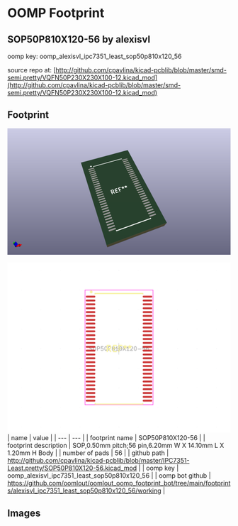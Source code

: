 # OOMP Footprint  
## SOP50P810X120-56  by alexisvl  
  
oomp key: oomp_alexisvl_ipc7351_least_sop50p810x120_56  
  
source repo at: [http://github.com/cpavlina/kicad-pcblib/blob/master/smd-semi.pretty/VQFN50P230X230X100-12.kicad_mod](http://github.com/cpavlina/kicad-pcblib/blob/master/smd-semi.pretty/VQFN50P230X230X100-12.kicad_mod)  
## Footprint  
  
[![working_kicad_pcb_3d.png](working_kicad_pcb_3d_600.png)](working_kicad_pcb_3d.png)  
  
[![working.png](working_600.png)](working.png)  
| name | value | 
| --- | --- | 
| footprint name | SOP50P810X120-56 | 
| footprint description | SOP,0.50mm pitch;56 pin,6.20mm W X 14.10mm L X 1.20mm H Body | 
| number of pads | 56 | 
| github path | http://github.com/cpavlina/kicad-pcblib/blob/master/IPC7351-Least.pretty/SOP50P810X120-56.kicad_mod | 
| oomp key | oomp_alexisvl_ipc7351_least_sop50p810x120_56 | 
| oomp bot github | https://github.com/oomlout/oomlout_oomp_footprint_bot/tree/main/footprints/alexisvl_ipc7351_least_sop50p810x120_56/working | 
## Images  
